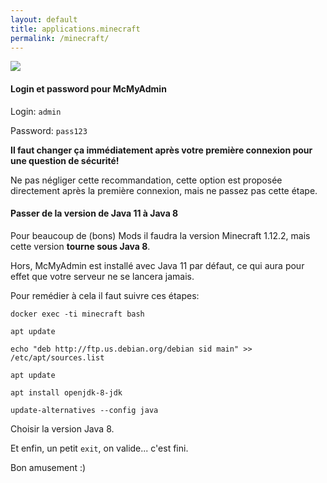 ```yaml
---
layout: default
title: applications.minecraft
permalink: /minecraft/
---
```

![](https://nextcloud.teamsyno.com/s/2jzfHCLjTdB2WTF/preview)

#### Login et password pour McMyAdmin 

Login: `admin`

Password: `pass123`

**Il faut changer ça immédiatement après votre première connexion pour une question de sécurité!**

Ne pas négliger cette recommandation, cette option est proposée directement après la première connexion, mais ne passez pas cette étape.

#### Passer de la version de Java 11 à Java 8

Pour beaucoup de (bons) Mods il faudra la version Minecraft 1.12.2, mais cette version **tourne sous Java 8**.

Hors, McMyAdmin est installé avec Java 11 par défaut, ce qui aura pour effet que votre serveur ne se lancera jamais.

Pour remédier à cela il faut suivre ces étapes:

`docker exec -ti minecraft bash`

`apt update`

`echo "deb http://ftp.us.debian.org/debian sid main" >> /etc/apt/sources.list`

`apt update`

`apt install openjdk-8-jdk`

`update-alternatives --config java`

Choisir la version Java 8.

Et enfin, un petit `exit`, on valide... c'est fini.

Bon amusement :)